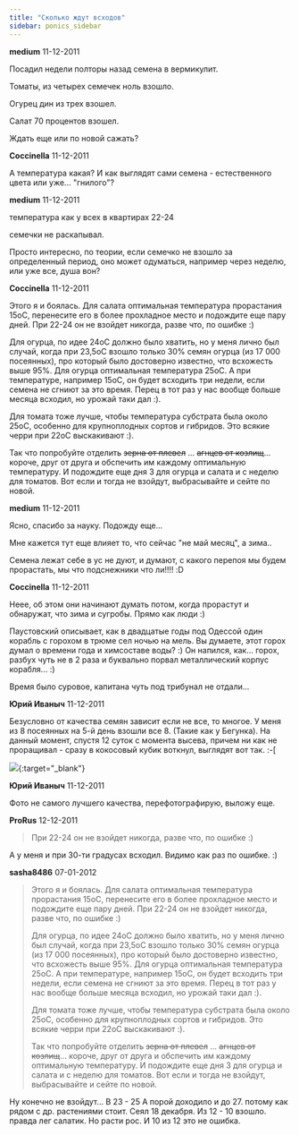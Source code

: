 ```yaml
---
title: "Сколько ждут всходов"
sidebar: ponics_sidebar
---
```


**medium** 11-12-2011

Посадил недели полторы назад семена в вермикулит.

Томаты, из четырех семечек ноль взошло.

Огурец дин из трех взошел.

Салат 70 процентов взошел.

Ждать еще или по новой сажать?


**Coccinella** 11-12-2011

А температура какая? И как выглядят сами семена - естественного цвета или уже... "гнилого"?


**medium** 11-12-2011

температура как у всех в квартирах 22-24

семечки не раскапывал.

Просто интересно, по теории, если семечко не взошло за определенный период, оно может одуматься, например через неделю, или уже все, душа вон?


**Coccinella** 11-12-2011

Этого я и боялась. Для салата оптимальная температура прорастания 15оС, перенесите его в более прохладное место и подождите еще пару дней. При 22-24 он не взойдет никогда, разве что, по ошибке :)

Для огурца, по идее 24оС должно было хватить, но у меня лично был случай, когда при 23,5оС взошло только 30% семян огурца (из 17 000 посеянных), про который было достоверно известно, что всхожесть выше 95%. Для огурца оптимальная температура 25оС. А при температуре, например 15оС, он будет всходить три недели, если семена не сгниют за это время. Перец в тот раз у нас вообще больше месяца всходил, но урожай таки дал :).

Для томата тоже лучше, чтобы температура субстрата была около 25оС, особенно для крупноплодных сортов и гибридов. Это всякие черри при 22оС выскакивают :).

Так что попробуйте отделить ~~зерна от плевел~~ ... ~~агнцев от козлищ~~... короче, друг от друга и обспечить им каждому оптимальную температуру. И подождите еще дня 3 для огурца и салата и с неделю для томатов. Вот если и тогда не взойдут, выбрасывайте и сейте по новой.


**medium** 11-12-2011

Ясно, спасибо за науку. Подожду еще...

Мне кажется тут еще влияет то, что сейчас "не май месяц", а зима.. 

Семена лежат себе в ус не дуют, и думают, с какого перепоя мы будем прорастать, мы что подснежники что ли!!!! :D


**Coccinella** 11-12-2011

Неее, об этом они начинают думать потом, когда прорастут и обнаружат, что зима и сугробы. Прямо как люди :)

Паустовский описывает, как в двадцатые годы под Одессой один корабль с горохом в трюме сел ночью на мель. Вы думаете, этот горох думал о времени года и химсоставе воды? :) Он напился, как... горох, разбух чуть не в 2 раза и буквально порвал металлический корпус корабля... :)

Время было суровое, капитана чуть под трибунал не отдали...


**Юрий Иваныч** 11-12-2011

Безусловно от качества семян зависит если не все, то многое. У меня из 8 посеянных на 5-й день взошли все 8. (Такие как у Бегунка). На данный момент, спустя 12 суток с момента высева, причем ни как не проращивал - сразу в кокосовый кубик воткнул, выглядят вот так. :-[ 

[![](/attachimages/9390_Фото-0292.jpg)](https://t.me/ponics_ru_files/6874){:target="_blank"}

**Юрий Иваныч** 11-12-2011

Фото не самого лучшего качества, перефотографирую, выложу еще.


**ProRus** 12-12-2011

> При 22-24 он не взойдет никогда, разве что, по ошибке :)

А у меня и при 30-ти градусах всходил. Видимо как раз по ошибке. :)


**sasha8486** 07-01-2012

> Этого я и боялась. Для салата оптимальная температура прорастания 15оС, перенесите его в более прохладное место и подождите еще пару дней. При 22-24 он не взойдет никогда, разве что, по ошибке :)
> 
> Для огурца, по идее 24оС должно было хватить, но у меня лично был случай, когда при 23,5оС взошло только 30% семян огурца (из 17 000 посеянных), про который было достоверно известно, что всхожесть выше 95%. Для огурца оптимальная температура 25оС. А при температуре, например 15оС, он будет всходить три недели, если семена не сгниют за это время. Перец в тот раз у нас вообще больше месяца всходил, но урожай таки дал :).
> 
> Для томата тоже лучше, чтобы температура субстрата была около 25оС, особенно для крупноплодных сортов и гибридов. Это всякие черри при 22оС выскакивают :).
> 
> Так что попробуйте отделить ~~зерна от плевел~~ ... ~~агнцев от козлищ~~... короче, друг от друга и обспечить им каждому оптимальную температуру. И подождите еще дня 3 для огурца и салата и с неделю для томатов. Вот если и тогда не взойдут, выбрасывайте и сейте по новой.

Ну конечно не взойдут... В 23 - 25 А порой доходило и до 27. потому как рядом с др. растениями стоит. Сеял 18 декабря. Из 12 - 10 взошло. правда лег салатик. Но расти рос. И 10 из 12 это не ошибка.


